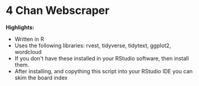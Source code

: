 # 4 Chan Webscraper

**Highlights:**
- Written in R
- Uses the following libraries: rvest, tidyverse, tidytext, ggplot2, wordcloud
- If you don't have these installed in your RStudio software, then install them.
- After installing, and copything this script into your RStudio IDE you can skim the board index
 
